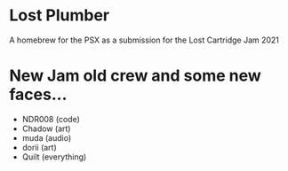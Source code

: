 # Lost Plumber
A homebrew for the PSX as a submission for the Lost Cartridge Jam 2021


# New Jam old crew and some new faces...
- NDR008 (code)
- Chadow (art)
- muda (audio)
- dorii (art)
- Quilt (everything)
